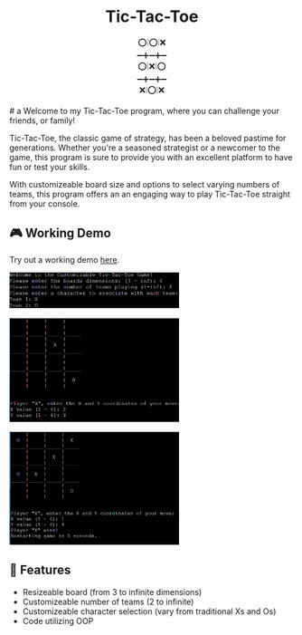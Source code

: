 <h1 align="center"> Tic-Tac-Toe </h1>
<p align="center">
⁣⭕❕⭕❕❌ <br>
➖➕➖➕➖ <br>
⭕❕⁣❌❕⭕ <br>
➖➕➖➕➖ <br>
❌❕⭕❕❌ <br>
</p>
#‎ a
Welcome to my Tic-Tac-Toe program, where you can challenge your friends, or family!

Tic-Tac-Toe, the classic game of strategy, has been a beloved pastime for generations. Whether you're a seasoned strategist or a newcomer to the game, this program is sure to provide you with an excellent platform to have fun or test your skills. 

With customizeable board size and options to select varying numbers of teams, this program offers an an engaging way to play Tic-Tac-Toe straight from your console. 

## 🎮 Working Demo

Try out a working demo [here](https://onlinegdb.com/S1LLdhutl).
<p align="left" style="">
  <img src="https://raw.githubusercontent.com/AndyDerevyanko/TicTacToe/main/images/demo.png" alt="demo" width="300">
</p>
<p align="left" style="">
  <img src="https://raw.githubusercontent.com/AndyDerevyanko/TicTacToe/main/images/demo2.png" alt="demo2" width="300">
</p>
<p align="left" style="">
  <img src="https://raw.githubusercontent.com/AndyDerevyanko/TicTacToe/main/images/demo3.png" alt="demo3" width="300">
</p>

## 🧩 Features

- Resizeable board (from 3 to infinite dimensions)
- Customizeable number of teams (2 to infinite)
- Customizeable character selection (vary from traditional Xs and Os)
- Code utilizing OOP 




